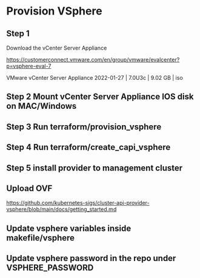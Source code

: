 # Provision VSphere

## Step 1
Download the vCenter Server Appliance

https://customerconnect.vmware.com/en/group/vmware/evalcenter?p=vsphere-eval-7

VMware vCenter Server Appliance
2022-01-27 | 7.0U3c | 9.02 GB | iso

## Step 2 Mount vCenter Server Appliance IOS disk on MAC/Windows

## Step 3 Run terraform/provision_vsphere

## Step 4 Run terraform/create_capi_vsphere

## Step 5 install provider to management cluster 

## Upload OVF 
https://github.com/kubernetes-sigs/cluster-api-provider-vsphere/blob/main/docs/getting_started.md

## Update vsphere variables inside makefile/vsphere

## Update vsphere password in the repo under VSPHERE_PASSWORD